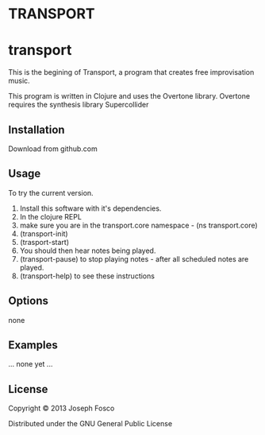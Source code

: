 TRANSPORT
=========

# transport

This is the begining of Transport, a program that creates free improvisation music.

This program is written in Clojure and uses the Overtone library. Overtone requires the synthesis library Supercollider

## Installation

Download from github.com

## Usage

To try the current version.

1. Install this software with it's dependencies.
2. In the clojure REPL
3. make sure you are in the transport.core namespace - (ns transport.core)
4. (transport-init)
5. (trasport-start)
6. You should then hear notes being played.
7. (transport-pause) to stop playing notes - after all scheduled notes are played.
8. (transport-help) to see these instructions

## Options

none

## Examples

... none yet ...

## License

Copyright © 2013 Joseph Fosco

Distributed under the GNU General Public License
